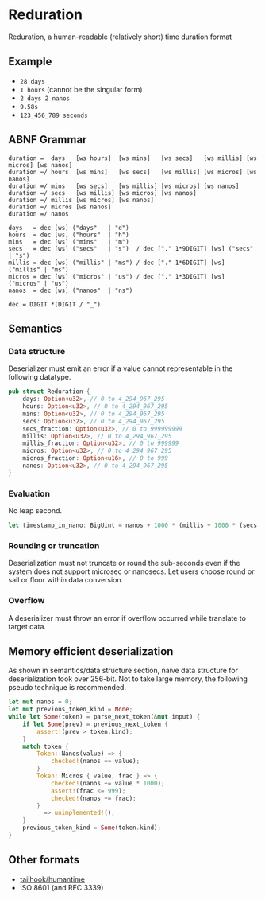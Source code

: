 # Reduration

Reduration, a human-readable (relatively short) time duration format

## Example

- `28 days`
- `1 hours` (cannot be the singular form)
- `2 days 2 nanos`
- `9.58s`
- `123_456_789 seconds`

## ABNF Grammar

```abnf
duration =  days   [ws hours]  [ws mins]   [ws secs]   [ws millis] [ws micros] [ws nanos]
duration =/ hours  [ws mins]   [ws secs]   [ws millis] [ws micros] [ws nanos]
duration =/ mins   [ws secs]   [ws millis] [ws micros] [ws nanos]
duration =/ secs   [ws millis] [ws micros] [ws nanos]
duration =/ millis [ws micros] [ws nanos]
duration =/ micros [ws nanos]
duration =/ nanos

days   = dec [ws] ("days"   | "d")
hours  = dec [ws] ("hours"  | "h")
mins   = dec [ws] ("mins"   | "m")
secs   = dec [ws] ("secs"   | "s")  / dec ["." 1*9DIGIT] [ws] ("secs"   | "s")
millis = dec [ws] ("millis" | "ms") / dec ["." 1*6DIGIT] [ws] ("millis" | "ms")
micros = dec [ws] ("micros" | "us") / dec ["." 1*3DIGIT] [ws] ("micros" | "us")
nanos  = dec [ws] ("nanos"  | "ns")

dec = DIGIT *(DIGIT / "_")
```

## Semantics

### Data structure

Deserializer must emit an error if a value cannot representable in the following datatype.

```rust
pub struct Reduration {
    days: Option<u32>, // 0 to 4_294_967_295
    hours: Option<u32>, // 0 to 4_294_967_295
    mins: Option<u32>, // 0 to 4_294_967_295
    secs: Option<u32>, // 0 to 4_294_967_295
    secs_fraction: Option<u32>, // 0 to 999999999
    millis: Option<u32>, // 0 to 4_294_967_295
    millis_fraction: Option<u32>, // 0 to 999999
    micros: Option<u32>, // 0 to 4_294_967_295
    micros_fraction: Option<u16>, // 0 to 999
    nanos: Option<u32>, // 0 to 4_294_967_295
}
```

### Evaluation

No leap second.

```rust
let timestamp_in_nano: BigUint = nanos + 1000 * (millis + 1000 * (secs + 60 * (mins + 60 * (hours + 24 * days))));
```

### Rounding or truncation

Deserialization must not truncate or round the sub-seconds even if the system does not support microsec or nanosecs. Let users choose round or sail or floor within data conversion.

### Overflow

A deserializer must throw an error if overflow occurred while translate to target data.

## Memory efficient deserialization

As shown in semantics/data structure section, naive data structure for deserialization took over 256-bit. Not to take large memory, the following pseudo technique is recommended.

```rust
let mut nanos = 0;
let mut previous_token_kind = None;
while let Some(token) = parse_next_token(&mut input) {
    if let Some(prev) = previous_next_token {
        assert!(prev > token.kind);
    }
    match token {
        Token::Nanos(value) => {
            checked!(nanos += value);
        }
        Token::Micros { value, frac } => {
            checked!(nanos += value * 1000);
            assert!(frac <= 999);
            checked!(nanos += frac);
        }
        _ => unimplemented!(),
    }
    previous_token_kind = Some(token.kind);
}
```

## Other formats

- [tailhook/humantime](https://github.com/tailhook/humantime)
- ISO 8601 (and RFC 3339)
